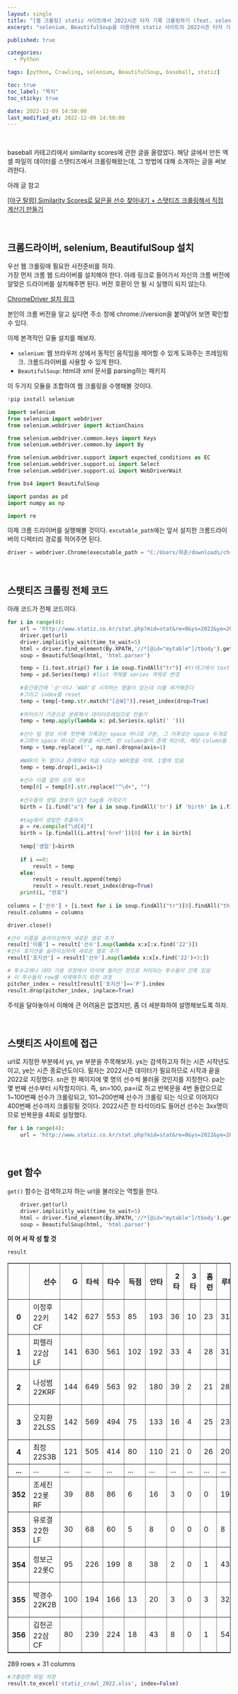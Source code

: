 ```yaml
---
layout: single
title: "[웹 크롤링] statiz 사이트에서 2022시즌 타자 기록 크롤링하기 (feat. selenium, 크롬 웹 드라이버, BeautifulSoup)"
excerpt: "selenium, BeautifulSoup을 이용하여 statiz 사이트의 2022시즌 타자 기록들을 크롤링해온다."

published: true

categories:
  - Python

tags: [python, Crawling, selenium, BeautifulSoup, baseball, statiz]

toc: true
toc_label: "목차"
toc_sticky: true

date: 2022-12-09 14:50:00
last_modified_at: 2022-12-09 14:50:00
---
```


<br>

baseball 카테고리에서 similarity scores에 관한 글을 올렸었다. 해당 글에서 만든 엑셀 파일의 데이터를 스탯티즈에서 크롤링해왔는데, 그 방법에 대해 소개하는 글을 써보려한다.

아래 글 참고

[[야구 탈럼] Similarity Scores로 닮은꼴 선수 찾아내기 + 스탯티즈 크롤링해서 직접 계산기 만들기](https://heestogram.github.io/baseball/baseball-similarity/)

<br>

## 크롬드라이버, selenium, BeautifulSoup 설치

우선 웹 크롤링에 필요한 사전준비를 하자.
<br>
가장 먼저 크롬 웹 드라이버를 설치해야 한다. 아래 링크로 들어가서 자신의 크롬 버전에 알맞은 드라이버를 설치해주면 된다. 버전 호환이 안 될 시 실행이 되지 않는다.

[ChromeDriver 설치 링크](https://chromedriver.chromium.org/downloads)

본인의 크롬 버전을 알고 싶다면 주소 창에 chrome://version을 붙여넣어 보면 확인할 수 있다.

이제 본격적인 모듈 설치를 해보자.

- `selenium`: 웹 브라우저 상에서 동적인 움직임을 제어할 수 있게 도와주는 프레임워크. 크롬드라이버를 사용할 수 있게 한다.
- `BeautifulSoup`: html과 xml 문서를 parsing하는 패키지

이 두가지 모듈을 조합하여 웹 크롤링을 수행해볼 것이다.


```python
!pip install selenium
```


```python
import selenium
from selenium import webdriver
from selenium.webdriver import ActionChains

from selenium.webdriver.common.keys import Keys
from selenium.webdriver.common.by import By

from selenium.webdriver.support import expected_conditions as EC
from selenium.webdriver.support.ui import Select
from selenium.webdriver.support.ui import WebDriverWait

from bs4 import BeautifulSoup

import pandas as pd
import numpy as np

import re
```

이제 크롬 드라이버를 실행해볼 것이다. `excutable_path`에는 앞서 설치한 크롬드라이버의 디렉터리 경로를 적어주면 된다.

```python
driver = webdriver.Chrome(executable_path = "C:/Users/희준/downloads/chromedriver_win32/chromedriver.exe")
```

<br>
    
## 스탯티즈 크롤링 전체 코드

아래 코드가 전체 코드이다. 

```python
for i in range(4):
    url = 'http://www.statiz.co.kr/stat.php?mid=stat&re=0&ys=2022&ye=2022&sn=100&pa={}'.format(i*100)
    driver.get(url)
    driver.implicitly_wait(time_to_wait=5)
    html = driver.find_element(By.XPATH,'//*[@id="mytable"]/tbody').get_attribute("innerHTML")
    soup = BeautifulSoup(html, 'html.parser')

    temp = [i.text.strip() for i in soup.findAll("tr")] #tr태그에서 text만 저장하고 공백 제거
    temp = pd.Series(temp) #list 객체를 series 객체로 변경
    
    #중간중간에 '순'이나 'WAR'로 시작하는 행들이 있는데 이를 제거해준다
    #그리고 index를 reset
    temp = temp[~temp.str.match("[순W]")].reset_index(drop=True)
    
    #띄어쓰기 기준으로 분류해서 데이터프레임으로 만들기
    temp = temp.apply(lambda x: pd.Series(x.split(' ')))
    
    #선수 팀 정보 이후 첫번째 기록과는 space 하나로 구분, 그 이후로는 space 두개로 구분이 되어 있음 
    #그래서 space 하나로 구분을 시키면, 빈 column들이 존재 하는데, 해당 column들 제거 
    temp = temp.replace('', np.nan).dropna(axis=1) 
    
    #WAR이 두 열이나 존재해서 처음 나오는 WAR열을 삭제. 1열에 있음
    temp = temp.drop(1,axis=1)
    
    #선수 이름 앞의 숫자 제거
    temp[0] = temp[0].str.replace("^\d+", "")
    
    #선수들의 생일 정보가 담긴 tag들 가져오기
    birth = [i.find("a") for i in soup.findAll('tr') if 'birth' in i.find('a').attrs['href']]
    
    #tag에서 생일만 추출하기
    p = re.compile("\d{4}")
    birth = [p.findall(i.attrs['href'])[0] for i in birth]
    
    temp['생일']=birth
    
    if i ==0:
        result = temp
    else:
        result = result.append(temp)
        result = result.reset_index(drop=True)
    print(i, "완료")
    
columns = ['선수'] + [i.text for i in soup.findAll("tr")[0].findAll("th")][4:-3] + ['타율','출루율','장타율','OPS','wOBA','wRC+','WAR+','WPA','생년']
result.columns = columns

driver.close()

#선수 이름을 슬라이싱하여 새로운 열로 추가
result['이름'] = result['선수'].map(lambda x:x[:x.find('22')])
#선수 포지션을 슬라이싱하여 새로운 열로 추가
result['포지션'] = result['선수'].map(lambda x:x[x.find('22')+3:])

# 투수교체나 대타 기용 과정에서 타석에 들어선 것으로 처리되는 투수들이 간혹 있음
# 이 투수들의 row를 삭제해주기 위한 과정
pitcher_index = result[result['포지션']=='P'].index
result.drop(pitcher_index, inplace=True)

```

주석을 달아놓아서 이해에 큰 어려움은 없겠지만, 좀 더 세분화하여 설명해보도록 하자.

<br>

## 스탯티즈 사이트에 접근

url로 지정한 부분에서 ys, ye 부분을 주목해보자. ys는 검색하고자 하는 시즌 시작년도이고, ye는 시즌 종료년도이다. 필자는 2022시즌 데이터가 필요하므로 시작과 끝을 2022로 지정했다. sn은 한 페이지에 몇 명의 선수씩 불러올 것인지를 지정한다. pa는 몇 번째 선수부터 시작할지이다. 즉, sn=100, pa=i로 하고 반복문을 4번 돌렸으므로 1~100번째 선수가 크롤링되고, 101~200번째 선수가 크롤링 되는 식으로 이어지다 400번째 선수까지 크롤링될 것이다. 2022시즌 한 타석이라도 들어선 선수는 3xx명이므로 반복문을 4회로 설정했다.
```python
for i in range(4):
    url = 'http://www.statiz.co.kr/stat.php?mid=stat&re=0&ys=2022&ye=2022&sn=100&pa={}'.format(i*100)
```

<br>

## get 함수

`get()` 함수는 검색하고자 하는 url을 불러오는 역할을 한다.
```python
    driver.get(url)
    driver.implicitly_wait(time_to_wait=5)
    html = driver.find_element(By.XPATH,'//*[@id="mytable"]/tbody').get_attribute("innerHTML")
    soup = BeautifulSoup(html, 'html.parser')
```

**이 어 서 작 성 할 것**


```python
result
```




<div>
<style scoped>
    .dataframe tbody tr th:only-of-type {
        vertical-align: middle;
    }

    .dataframe tbody tr th {
        vertical-align: top;
    }

    .dataframe thead th {
        text-align: right;
    }
</style>
<table border="1" class="dataframe">
  <thead>
    <tr style="text-align: right;">
      <th></th>
      <th>선수</th>
      <th>G</th>
      <th>타석</th>
      <th>타수</th>
      <th>득점</th>
      <th>안타</th>
      <th>2타</th>
      <th>3타</th>
      <th>홈런</th>
      <th>루타</th>
      <th>...</th>
      <th>출루율</th>
      <th>장타율</th>
      <th>OPS</th>
      <th>wOBA</th>
      <th>wRC+</th>
      <th>WAR+</th>
      <th>WPA</th>
      <th>생년</th>
      <th>이름</th>
      <th>포지션</th>
    </tr>
  </thead>
  <tbody>
    <tr>
      <th>0</th>
      <td>이정후22키CF</td>
      <td>142</td>
      <td>627</td>
      <td>553</td>
      <td>85</td>
      <td>193</td>
      <td>36</td>
      <td>10</td>
      <td>23</td>
      <td>318</td>
      <td>...</td>
      <td>.421</td>
      <td>.575</td>
      <td>.996</td>
      <td>.441</td>
      <td>182.5</td>
      <td>9.23</td>
      <td>6.72</td>
      <td>1998</td>
      <td>이정후</td>
      <td>CF</td>
    </tr>
    <tr>
      <th>1</th>
      <td>피렐라22삼LF</td>
      <td>141</td>
      <td>630</td>
      <td>561</td>
      <td>102</td>
      <td>192</td>
      <td>33</td>
      <td>4</td>
      <td>28</td>
      <td>317</td>
      <td>...</td>
      <td>.411</td>
      <td>.565</td>
      <td>.976</td>
      <td>.434</td>
      <td>169.3</td>
      <td>7.40</td>
      <td>4.20</td>
      <td>1989</td>
      <td>피렐라</td>
      <td>LF</td>
    </tr>
    <tr>
      <th>2</th>
      <td>나성범22KRF</td>
      <td>144</td>
      <td>649</td>
      <td>563</td>
      <td>92</td>
      <td>180</td>
      <td>39</td>
      <td>2</td>
      <td>21</td>
      <td>286</td>
      <td>...</td>
      <td>.402</td>
      <td>.508</td>
      <td>.910</td>
      <td>.411</td>
      <td>157.4</td>
      <td>6.50</td>
      <td>3.74</td>
      <td>1989</td>
      <td>나성범</td>
      <td>RF</td>
    </tr>
    <tr>
      <th>3</th>
      <td>오지환22LSS</td>
      <td>142</td>
      <td>569</td>
      <td>494</td>
      <td>75</td>
      <td>133</td>
      <td>16</td>
      <td>4</td>
      <td>25</td>
      <td>232</td>
      <td>...</td>
      <td>.357</td>
      <td>.470</td>
      <td>.827</td>
      <td>.372</td>
      <td>138.6</td>
      <td>5.77</td>
      <td>2.56</td>
      <td>1990</td>
      <td>오지환</td>
      <td>SS</td>
    </tr>
    <tr>
      <th>4</th>
      <td>최정22S3B</td>
      <td>121</td>
      <td>505</td>
      <td>414</td>
      <td>80</td>
      <td>110</td>
      <td>21</td>
      <td>0</td>
      <td>26</td>
      <td>209</td>
      <td>...</td>
      <td>.386</td>
      <td>.505</td>
      <td>.891</td>
      <td>.400</td>
      <td>145.4</td>
      <td>5.15</td>
      <td>3.72</td>
      <td>1987</td>
      <td>최정</td>
      <td>3B</td>
    </tr>
    <tr>
      <th>...</th>
      <td>...</td>
      <td>...</td>
      <td>...</td>
      <td>...</td>
      <td>...</td>
      <td>...</td>
      <td>...</td>
      <td>...</td>
      <td>...</td>
      <td>...</td>
      <td>...</td>
      <td>...</td>
      <td>...</td>
      <td>...</td>
      <td>...</td>
      <td>...</td>
      <td>...</td>
      <td>...</td>
      <td>...</td>
      <td>...</td>
      <td>...</td>
    </tr>
    <tr>
      <th>352</th>
      <td>조세진22롯RF</td>
      <td>39</td>
      <td>88</td>
      <td>86</td>
      <td>6</td>
      <td>16</td>
      <td>3</td>
      <td>0</td>
      <td>0</td>
      <td>19</td>
      <td>...</td>
      <td>.195</td>
      <td>.221</td>
      <td>.416</td>
      <td>.192</td>
      <td>5.7</td>
      <td>-0.76</td>
      <td>-0.64</td>
      <td>2003</td>
      <td>조세진</td>
      <td>RF</td>
    </tr>
    <tr>
      <th>353</th>
      <td>유로결22한LF</td>
      <td>30</td>
      <td>68</td>
      <td>60</td>
      <td>5</td>
      <td>8</td>
      <td>0</td>
      <td>0</td>
      <td>0</td>
      <td>8</td>
      <td>...</td>
      <td>.200</td>
      <td>.133</td>
      <td>.333</td>
      <td>.164</td>
      <td>-11.4</td>
      <td>-0.82</td>
      <td>-1.05</td>
      <td>2000</td>
      <td>유로결</td>
      <td>LF</td>
    </tr>
    <tr>
      <th>354</th>
      <td>정보근22롯C</td>
      <td>95</td>
      <td>226</td>
      <td>199</td>
      <td>8</td>
      <td>38</td>
      <td>2</td>
      <td>0</td>
      <td>1</td>
      <td>43</td>
      <td>...</td>
      <td>.250</td>
      <td>.216</td>
      <td>.466</td>
      <td>.218</td>
      <td>24.1</td>
      <td>-0.91</td>
      <td>-1.78</td>
      <td>1999</td>
      <td>정보근</td>
      <td>C</td>
    </tr>
    <tr>
      <th>355</th>
      <td>박경수22K2B</td>
      <td>100</td>
      <td>194</td>
      <td>166</td>
      <td>13</td>
      <td>20</td>
      <td>3</td>
      <td>0</td>
      <td>3</td>
      <td>32</td>
      <td>...</td>
      <td>.234</td>
      <td>.193</td>
      <td>.427</td>
      <td>.213</td>
      <td>21.9</td>
      <td>-1.01</td>
      <td>-2.16</td>
      <td>1984</td>
      <td>박경수</td>
      <td>2B</td>
    </tr>
    <tr>
      <th>356</th>
      <td>김헌곤22삼CF</td>
      <td>80</td>
      <td>239</td>
      <td>224</td>
      <td>18</td>
      <td>43</td>
      <td>8</td>
      <td>0</td>
      <td>1</td>
      <td>54</td>
      <td>...</td>
      <td>.224</td>
      <td>.241</td>
      <td>.465</td>
      <td>.217</td>
      <td>24.6</td>
      <td>-1.58</td>
      <td>-2.24</td>
      <td>1988</td>
      <td>김헌곤</td>
      <td>CF</td>
    </tr>
  </tbody>
</table>
<p>289 rows × 31 columns</p>
</div>



```python
#크롤링한 파일 저장
result.to_excel('statiz_crawl_2022.xlsx', index=False)
```
